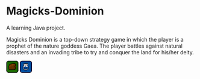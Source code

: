 # Magicks-Dominion
A learning Java project.

Magicks Dominion is a top-down strategy game in which the player is a prophet of the nature goddess Gaea.
The player battles against natural disasters and an invading tribe to try and conquer the land for his/her deity.

![Earth Resource](/Images/earth_resource.png "Earth Resource") ![Water Resource](/Images/water_resource.png "Water Resource")
